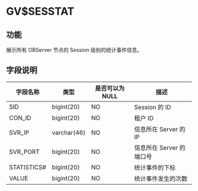 GV$SESSTAT
===============================

## 功能

展示所有 OBServer 节点的 Session 级别的统计事件信息。

## 字段说明

| **字段名称** | **类型** | **是否可以为 NULL** | **描述** |
| --- | --- | --- | --- |
| SID | bigint(20) | NO | Session 的 ID |
| CON_ID | bigint(20) | NO | 租户 ID |
| SVR_IP | varchar(46) | NO | 信息所在 Server 的 IP |
| SVR_PORT | bigint(20) | NO | 信息所在 Server 的端口号 |
| STATISTICS# | bigint(20) | NO | 统计事件的下标 |
| VALUE | bigint(20) | NO | 统计事件发生的次数 |
